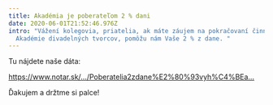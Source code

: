 ```yaml
---
title: Akadémia je poberateľom 2 % dani
date: 2020-06-01T21:52:46.976Z
intro: "Vážení kolegovia, priatelia, ak máte záujem na pokračovaní činnosti
  Akadémie divadelných tvorcov, pomôžu nám Vaše 2 % z dane. "
---
```

Tu nájdete naše dáta:

https://www.notar.sk/…/Poberatelia2zdane%E2%80%93vyh%C4%BEa…

Ďakujem a držtme si palce!